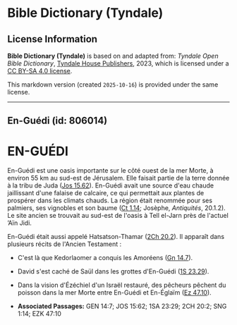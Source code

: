 # Bible Dictionary (Tyndale)

## License Information

**Bible Dictionary (Tyndale)** is based on and adapted from: _Tyndale Open Bible Dictionary_, [Tyndale House Publishers](https://tyndaleopenresources.com/), 2023, which is licensed under a [CC BY-SA 4.0 license](https://creativecommons.org/licenses/by-sa/4.0/legalcode.en).

This markdown version (created `2025-10-16`) is provided under the same license.



--------------------------------

## En-Guédi (id: 806014)

EN\-GUÉDI
=========

En\-Guédi est une oasis importante sur le côté ouest de la mer Morte, à environ 55 km au sud\-est de Jérusalem. Elle faisait partie de la terre donnée à la tribu de Juda ([Jos 15\.62](https://ref.ly/Josh15:62)). En\-Guédi avait une source d'eau chaude jaillissant d'une falaise de calcaire, ce qui permettait aux plantes de prospérer dans les climats chauds. La région était renommée pour ses palmiers, ses vignobles et son baume ([Ct 1\.14](https://ref.ly/Song1:14); Josèphe, *Antiquités*, 20\.1\.2\). Le site ancien se trouvait au sud\-est de l'oasis à Tell el\-Jarn près de l'actuel ’Aïn Jidi.

En\-Guédi était aussi appelé Hatsatson\-Thamar ([2Ch 20\.2](https://ref.ly/2Chr20:2)). Il apparaît dans plusieurs récits de l'Ancien Testament :

* C'est là que Kedorlaomer a conquis les Amoréens ([Gn 14\.7](https://ref.ly/Gen14:7)).
* David s'est caché de Saül dans les grottes d'En\-Guédi ([1S 23\.29](https://ref.ly/1Sam23:29)).
* Dans la vision d'Ézéchiel d'un Israël restauré, des pêcheurs pêchent du poisson dans la mer Morte entre En\-Guédi et En\-Églaïm ([Ez 47\.10](https://ref.ly/Ezek47:10)).

* **Associated Passages:** GEN 14:7; JOS 15:62; 1SA 23:29; 2CH 20:2; SNG 1:14; EZK 47:10

